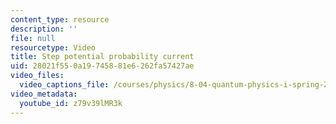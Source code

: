 ```yaml
---
content_type: resource
description: ''
file: null
resourcetype: Video
title: Step potential probability current
uid: 28021f55-0a19-7458-81e6-262fa57427ae
video_files:
  video_captions_file: /courses/physics/8-04-quantum-physics-i-spring-2016/video-lectures/part-2/step-potential-probability-current/z79v39lMR3k.vtt
video_metadata:
  youtube_id: z79v39lMR3k
---
```

